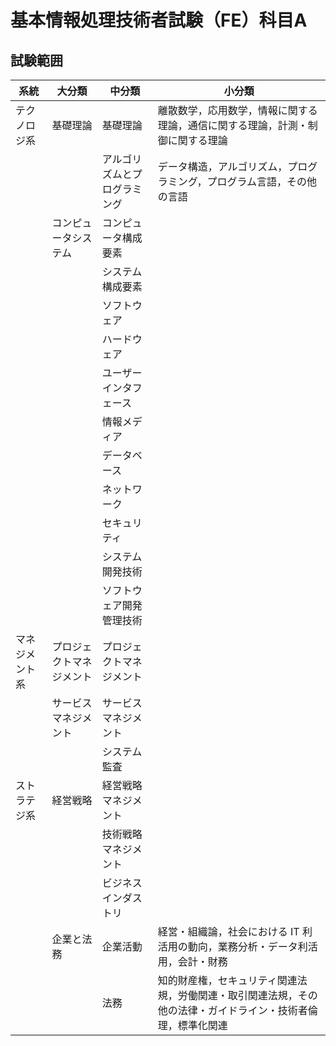 # 基本情報処理技術者試験（FE）科目A

## 試験範囲
| 系統| 大分類 | 中分類 | 小分類 |
| --- | --- | --- | --- |
| テクノロジ系 | 基礎理論 | 基礎理論 | 離散数学，応用数学，情報に関する理論，通信に関する理論，計測・制御に関する理論  |
|  |  | アルゴリズムとプログラミング | データ構造，アルゴリズム，プログラミング，プログラム言語，その他の言語 |
|  | コンピュータシステム | コンピュータ構成要素 |  |
|  |  | システム構成要素 |  |
|  |  | ソフトウェア |  |
|  |  | ハードウェア |  |
|  |  | ユーザーインタフェース  |  |
|  |  | 情報メディア |  |
|  |  | データベース |  |
|  |  | ネットワーク  |  |
|  |  | セキュリティ |  |
|  |  | システム開発技術 |  |
|  |  | ソフトウェア開発管理技術 |  |
| マネジメント系 | プロジェクトマネジメント | プロジェクトマネジメント |  |
|  | サービスマネジメント | サービスマネジメント |  |
|  |  | システム監査 |  |
| ストラテジ系 | 経営戦略 | 経営戦略マネジメント |  |
|  |  | 技術戦略マネジメント |  |
|  |  | ビジネスインダストリ |  |
|  | 企業と法務 | 企業活動 | 経営・組織論，社会における IT 利活用の動向，業務分析・データ利活用，会計・財務 |
|  |  | 法務 | 知的財産権，セキュリティ関連法規，労働関連・取引関連法規，その他の法律・ガイドライン・技術者倫理，標準化関連 |




